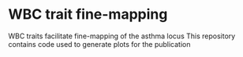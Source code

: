 # WBC trait fine-mapping
WBC traits facilitate fine-mapping of the asthma locus 
This repository contains code used to generate plots for the publication 
